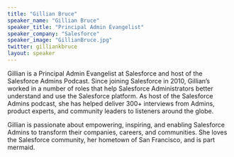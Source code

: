 ```yaml
---
title: "Gillian Bruce"
speaker_name: "Gillian Bruce"
speaker_title: "Principal Admin Evangelist"
speaker_company: "Salesforce"
speaker_image: "GillianBruce.jpg"
twitter: gilliankbruce
layout: speaker
---
```


Gillian is a Principal Admin Evangelist at Salesforce and host of the Salesforce Admins Podcast. Since joining Salesforce in 2010, Gillian’s worked in a number of roles that help Salesforce Administrators better understand and use the Salesforce platform. As host of the Salesforce Admins podcast, she has helped deliver 300+ interviews from Admins, product experts, and community leaders to listeners around the globe.

Gillian is passionate about empowering, inspiring, and enabling Salesforce Admins to transform their companies, careers, and communities. She loves the Salesforce community, her hometown of San Francisco, and is part mermaid.
